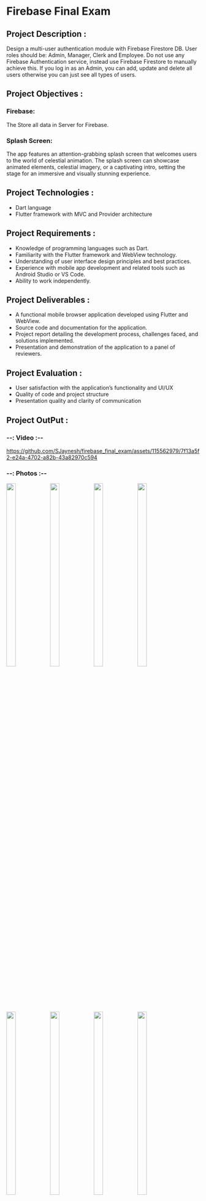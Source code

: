 # Firebase Final Exam

## Project Description :

Design a multi-user authentication module with Firebase Firestore DB. User roles should be: Admin, Manager, Clerk and Employee. Do not use any Firebase Authentication service, instead use Firebase Firestore to manually achieve this.
If you log in as an Admin, you can add, update and delete all users otherwise you can just see all types of users.


## Project Objectives :

### Firebase:
The Store all data in Server for Firebase.

### Splash Screen:
The app features an attention-grabbing splash screen that welcomes users to the world of celestial animation. The splash screen can showcase animated elements, celestial imagery, or a captivating intro, setting the stage for an immersive and visually stunning experience.

## Project Technologies :

- Dart language
- Flutter framework with MVC and Provider architecture

## Project Requirements :

- Knowledge of programming languages such as Dart.
- Familiarity with the Flutter framework and WebView technology.
- Understanding of user interface design principles and best practices.
- Experience with mobile app development and related tools such as Android Studio or VS Code.
- Ability to work independently.

## Project Deliverables :

- A functional mobile browser application developed using Flutter and WebView.
- Source code and documentation for the application.
- Project report detailing the development process, challenges faced, and solutions implemented.
- Presentation and demonstration of the application to a panel of reviewers.

## Project Evaluation :

- User satisfaction with the application’s functionality and UI/UX
- Quality of code and project structure
- Presentation quality and clarity of communication


## Project OutPut :

### --: Video :--



https://github.com/SJaynesh/firebase_final_exam/assets/115562979/7f13a5f2-e24a-4702-a82b-43a82970c594




### --: Photos :--

<p>
  <img align = "left"  src = "https://github.com/SJaynesh/firebase_final_exam/assets/115562979/137c7ca4-f8a3-4b92-a70b-650f3d0bed53.png" width=22% height=35% >
  
  <img align = "left"  src = "https://github.com/SJaynesh/firebase_final_exam/assets/115562979/12f2c1cc-83f6-4fed-bb51-e63f3d826206.png" width=22% height=35% >
 
  <img align = "left"  src = "https://github.com/SJaynesh/firebase_final_exam/assets/115562979/69c6d175-cb9b-4eb5-9446-7c797a1b2cb6.png" width=22% height=35% >
 
  <img  src = "https://github.com/SJaynesh/firebase_final_exam/assets/115562979/f6276251-f270-4509-8258-c9864c2d888f.png" width=22% height=35% >
</P>

<p>
  <img align = "left"  src = "https://github.com/SJaynesh/firebase_final_exam/assets/115562979/ff36cf8f-740c-4221-bbc5-d24faaf322de.png" width=22% height=35% >
  
  <img align = "left"  src = "https://github.com/SJaynesh/firebase_final_exam/assets/115562979/44af1f20-b8dc-42d9-a641-03f744964737.png" width=22% height=35% >

  <img align = "left"  src = "https://github.com/SJaynesh/firebase_final_exam/assets/115562979/95dcc82d-a4b1-4002-abcc-c6a563f18b24.png" width=22% height=35% >
 
  <img  src = "https://github.com/SJaynesh/firebase_final_exam/assets/115562979/59cc2598-3575-487e-a683-549e3d5d2b78.png" width=22% height=35% >

</P>

<p>
  <img align = "left"  src = "https://github.com/SJaynesh/firebase_final_exam/assets/115562979/052ccdbe-2f4c-4f00-a099-ffb20d70987a.png" width=22% height=35% >
  
  <img align = "left"  src = "https://github.com/SJaynesh/firebase_final_exam/assets/115562979/99b61a75-e474-4122-a0e0-e7058dc86e22.png" width=22% height=35% >
 
  <img  src = "https://github.com/SJaynesh/firebase_final_exam/assets/115562979/85635bcc-6fd8-435e-ba74-fd93fc378f03.png" width=22% height=35% >


</P>
